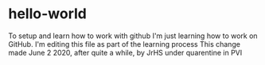 # hello-world
To setup and learn how to work with github
I'm just learning how to work on GitHub. I'm editing this file as part of the learning process
This change made June 2 2020, after quite a while, by JrHS
under quarentine in PVI
